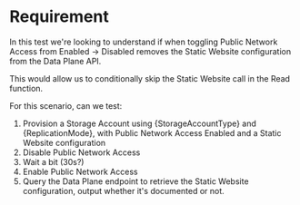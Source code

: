 # Requirement

In this test we're looking to understand if when toggling Public Network Access from Enabled -> Disabled removes the Static Website configuration from the Data Plane API.

This would allow us to conditionally skip the Static Website call in the Read function.

For this scenario, can we test:

1. Provision a Storage Account using {StorageAccountType} and {ReplicationMode}, with Public Network Access Enabled and a Static Website configuration
2. Disable Public Network Access
3. Wait a bit (30s?)
4. Enable Public Network Access
5. Query the Data Plane endpoint to retrieve the Static Website configuration, output whether it's documented or not.
